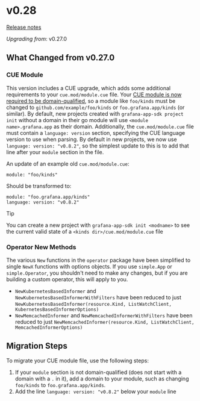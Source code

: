 # v0.28

[Release notes](https://github.com/grafana/grafana-app-sdk/releases/tag/v0.28.0)

*Upgrading from*: v0.27.0

## What Changed from v0.27.0

### CUE Module

This version includes a CUE upgrade, which adds some additional requirements to your `cue.mod/module.cue` file. 
Your [CUE module is now required to be domain-qualified](https://cuelang.org/docs/reference/modules/#module-path), so a module like `foo/kinds` must be changed to `github.com/example/foo/kinds` or `foo.grafana.app/kinds` (or similar). 
By default, new projects created with `grafana-app-sdk project init` without a domain in their go module will use `<module name>.grafana.app` as their domain.
Additionally, the `cue.mod/module.cue` file must contain a `language: version` section, specifying the CUE language version to use when parsing. 
By default in new projects, we now use `language: version: "v0.8.2"`, so the simplest update to this is to add that line after your `module` section in the file. 

An update of an example old `cue.mod/module.cue`:
```cue
module: "foo/kinds"
```
Should be transformed to:
```cue
module: "foo.grafana.app/kinds"
language: version: "v0.8.2"
```

> [!TIP]
> You can create a new project with `grafana-app-sdk init <modname>` to see the current valid state of a `<kinds dir>/cue.mod/module.cue` file

### Operator New Methods

The various `New` functions in the `operator` package have been simplified to single `NewX` functions with options objects. 
If you use `simple.App` or `simple.Operator`, you shouldn't need to make any changes, but if you are building a custom operator, this will apply to you. 
* `NewKubernetesBasedInformer` and `NewKubernetesBasedInformerWithFilters` have been reduced to just `NewKubernetesBasedInformer(resource.Kind, ListWatchClient, KubernetesBasedInformerOptions)`
* `NewMemcachedInformer` and `NewMemcachedInformerWithFilters` have been reduced to just `NewMemcachedInformer(resource.Kind, ListWatchClient, MemcachedInformerOptions)`

## Migration Steps

To migrate your CUE module file, use the following steps:
1. If your `module` section is not domain-qualified (does not start with a domain with a `.` in it), add a domain to your module, such as changing `foo/kinds` to `foo.grafana.app/kinds`.
2. Add the line `language: version: "v0.8.2"` below your `module` line